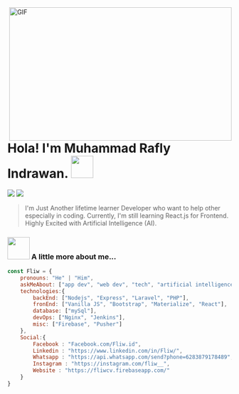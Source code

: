 <img align="right" alt="GIF" src="https://media.giphy.com/media/13HgwGsXF0aiGY/giphy.gif" width="500" height="300"/>

# Hola! I'm Muhammad Rafly Indrawan. <img src="https://media.giphy.com/media/mGcNjsfWAjY5AEZNw6/giphy.gif" width="50">

[![](https://img.shields.io/badge/Email-Fliw@DigitalKode.com-red)](mailto:fliw@digitalkode.com)
[![](https://img.shields.io/badge/Age-19-green)](mailto:fliw@digitalkode.com)
> I'm Just Another lifetime learner Developer who want to help other especially in coding.
> Currently, I'm still learning React.js for Frontend.
> Highly Excited with Artificial Intelligence (AI).

### <img src="https://media.giphy.com/media/VgCDAzcKvsR6OM0uWg/giphy.gif" width="50"> A little more about me...  
```javascript
const Fliw = {
    pronouns: "He" | "Him",
    askMeAbout: ["app dev", "web dev", "tech", "artificial intelligence"],
    technologies:{
        backEnd: ["Nodejs", "Express", "Laravel", "PHP"],
        fronEnd: ["Vanilla JS", "Bootstrap", "Materialize", "React"],
        database: ["mySql"],
        devOps: ["Nginx", "Jenkins"],
        misc: ["Firebase", "Pusher"]
    },
    Social:{
        Facebook : "Facebook.com/Fliw.id",
        Linkedin : "https://www.linkedin.com/in/Fliw/",
        Whatsapp : "https://api.whatsapp.com/send?phone=6283879178489",
        Instagram : "https://instagram.com/fliw__",
        Website : "https://fliwcv.firebaseapp.com/"
    }
}
```
